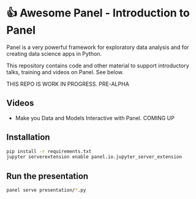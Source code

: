 # 👍 Awesome Panel - Introduction to Panel

Panel is a very powerful framework for exploratory data analysis and for creating data science apps in Python.

This repository contains code and other material to support introductory talks, training and videos on Panel. See below.

THIS REPO IS WORK IN PROGRESS. PRE-ALPHA

## Videos

- Make you Data and Models Interactive with Panel. COMING UP

## Installation

```bash
pip install -r requirements.txt
jupyter serverextension enable panel.io.jupyter_server_extension
```

## Run the presentation

```bash
panel serve presentation/*.py
```